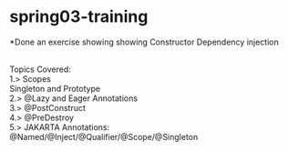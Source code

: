 # spring03-training
*Done an exercise showing showing Constructor Dependency injection<br>
<br>

Topics Covered:<br>
1.> Scopes<br>
Singleton and Prototype<br>
2.> @Lazy and Eager Annotations<br>
3.> @PostConstruct<br>
4.> @PreDestroy<br>
5.> JAKARTA Annotations:<br>
 @Named/@Inject/@Qualifier/@Scope/@Singleton<br>
 
